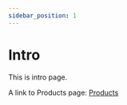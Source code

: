 ```yaml
---
sidebar_position: 1
---
```


# Intro

This is intro page.

A link to Products page: [Products](../docs/gmi-cloud/products.md)